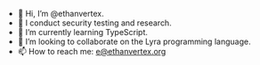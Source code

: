 - 👋 Hi, I’m @ethanvertex.
- 👀 I conduct security testing and research.
- 🌱 I’m currently learning TypeScript.
- 💞️ I’m looking to collaborate on the Lyra programming language.
- 📫 How to reach me: e@ethanvertex.org
